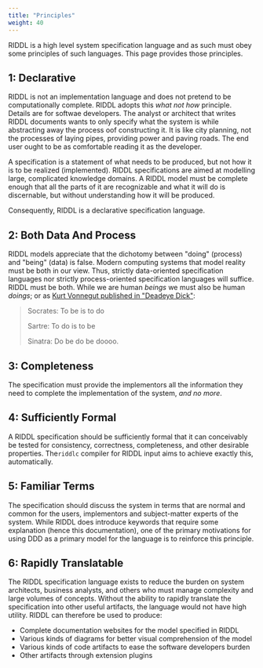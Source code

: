 ```yaml
---
title: "Principles"
weight: 40
---
```

RIDDL is a high level system specification language and as such must obey 
some principles of such languages. This page provides those principles.

## 1: Declarative
RIDDL is not an implementation language and does not pretend to be
computationally complete. RIDDL adopts this _what not how_ principle. 
Details are for softwae developers. The analyst or architect that writes
RIDDL documents wants to only specify what the system is while abstracting 
away the process oof constructing it. It is like city planning, not the 
processes of laying pipes, providing power and paving roads. The end user 
ought to be as comfortable reading it as the developer. 

A specification is a statement of what needs to be produced, but not how 
it is to be realized (implemented). RIDDL specifications are aimed at 
modelling large, complicated knowledge domains. A RIDDL model must be 
complete enough that all the parts of it are recognizable and what it will 
do is discernable, but without understanding how it will be produced. 

Consequently, RIDDL is a declarative specification language. 

## 2: Both Data And Process
RIDDL models appreciate that the dichotomy between "doing" (process) and 
"being" (data) is false. Modern computing systems that model reality must 
be both in our view. Thus, strictly data-oriented specification languages 
nor strictly process-oriented specification languages will suffice. RIDDL 
must be both. While we are human _beings_ we must also be human _doings_; or 
as [Kurt Vonnegut published in "Deadeye Dick"](https://quoteinvestigator.com/2013/09/16/do-be-do/):
> Socrates: To be is to do
> 
> Sartre: To do is to be
> 
> Sinatra: Do be do be doooo.

## 3: Completeness  
The specification must provide the implementors all the information they need
to complete the implementation of the system, _and no more_. 

## 4: Sufficiently Formal 
A RIDDL specification should be sufficiently formal that it can conceivably be
tested for consistency, correctness, completeness, and other desirable 
properties. The`riddlc` compiler for RIDDL input aims to achieve exactly 
this, automatically. 

## 5: Familiar Terms
The specification should discuss the system in terms that are normal and 
common for the users, implementors and subject-matter experts of the system. 
While RIDDL does introduce keywords that require some explanation (hence 
this documentation), one of the primary motivations for using DDD as a 
primary model for the language is to reinforce this principle. 

## 6: Rapidly Translatable
The RIDDL specification language exists to reduce the burden on system 
architects, business analysts, and others who must manage complexity and 
large volumes of concepts. Without the ability to rapidly translate the 
specification into other useful artifacts, the language would not have high 
utility. RIDDL can therefore be used to produce:
* Complete documentation websites for the model specified in RIDDL
* Various kinds of diagrams for better visual comprehension of the model
* Various kinds of code artifacts to ease the software developers burden
* Other artifacts through extension plugins  
